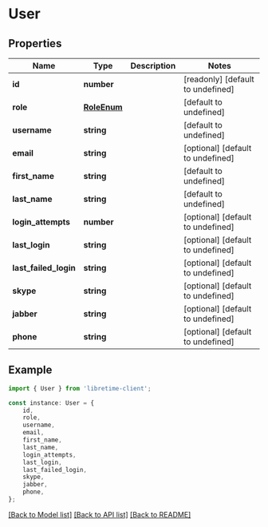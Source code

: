 # User


## Properties

Name | Type | Description | Notes
------------ | ------------- | ------------- | -------------
**id** | **number** |  | [readonly] [default to undefined]
**role** | [**RoleEnum**](RoleEnum.md) |  | [default to undefined]
**username** | **string** |  | [default to undefined]
**email** | **string** |  | [optional] [default to undefined]
**first_name** | **string** |  | [default to undefined]
**last_name** | **string** |  | [default to undefined]
**login_attempts** | **number** |  | [optional] [default to undefined]
**last_login** | **string** |  | [optional] [default to undefined]
**last_failed_login** | **string** |  | [optional] [default to undefined]
**skype** | **string** |  | [optional] [default to undefined]
**jabber** | **string** |  | [optional] [default to undefined]
**phone** | **string** |  | [optional] [default to undefined]

## Example

```typescript
import { User } from 'libretime-client';

const instance: User = {
    id,
    role,
    username,
    email,
    first_name,
    last_name,
    login_attempts,
    last_login,
    last_failed_login,
    skype,
    jabber,
    phone,
};
```

[[Back to Model list]](../README.md#documentation-for-models) [[Back to API list]](../README.md#documentation-for-api-endpoints) [[Back to README]](../README.md)
